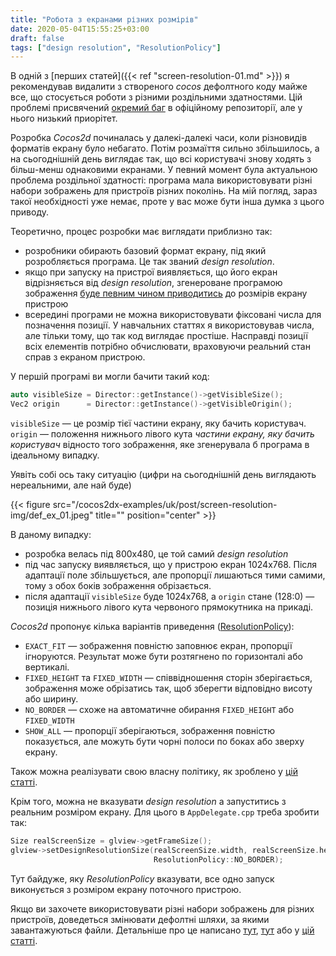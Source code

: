 ```yaml
---
title: "Робота з екранами різних розмірів"
date: 2020-05-04T15:55:25+03:00
draft: false
tags: ["design resolution", "ResolutionPolicy"]
---
```


В одній з [перших статей]({{< ref "screen-resolution-01.md" >}}) я рекомендував видалити з створеного _cocos_ дефолтного коду майже все, що стосується роботи з різними роздільними здатностями. Цій проблемі присвячений [окремий баг](https://github.com/cocos2d/cocos2d-x/issues/18492) в офіційному репозиторії, але у нього низький приорітет.

<!--more-->

Розробка _Cocos2d_ починалась у далекі-далекі часи, коли різновидів форматів екрану було небагато. Потім розмаїття сильно збільшилось, а на сьогоднішній день виглядає так, що всі користувачі знову ходять з більш-менш однаковими екранами. У певний момент була актуальною проблема роздільної здатності: програма мала використовувати різні набори зображень для пристроїв різних поколінь. На мій погляд, зараз такої необхідності уже немає, проте у вас може бути інша думка з цього приводу.

Теоретично, процес розробки має виглядати приблизно так:
* розробники обирають базовий формат екрану, під який розробляється програма. Це так званий _design resolution_.
* якщо при запуску на пристрої виявляється, що його екран відрізняється від  _design resolution_, згенероване програмою зображення [буде певним чином приводитись](https://docs.cocos.com/creator/manual/en/ui/multi-resolution.html) до розмірів екрану пристрою
* всередині програми не можна використовувати фіксовані числа для позначення позиції. У навчальних статтях я використовував числа, але тільки тому, що так код виглядає простіше. Насправді позиції всіх елементів потрібно обчислювати, враховуючи реальний стан справ з екраном пристрою.

У першій програмі ви могли бачити такий код:
```cpp
auto visibleSize = Director::getInstance()->getVisibleSize();
Vec2 origin      = Director::getInstance()->getVisibleOrigin();
```
`visibleSize` — це розмір тієї частини екрану, яку бачить користувач. `origin` — положення нижнього лівого кута _частини екрану, яку бачить користувач_ відносто того зображення, яке згенерувала б програма в ідеальному випадку.

Уявіть собі ось таку ситуацію (цифри на сьогоднішній день виглядають нереальними, але най буде)

{{< figure src="/cocos2dx-examples/uk/post/screen-resolution-img/def_ex_01.jpeg" title="" position="center" >}}

В даному випадку:
* розробка велась під 800x480, це той самий _design resolution_
* під час запуску виявляється, що у пристрою екран 1024x768. Після адаптації поле збільшується, але пропорції лишаються тими самими, тому з обох боків зображення обрізається.
* після адаптації `visibleSize` буде 1024x768, а `origin` стане (128:0) — позиція нижнього лівого кута червоного прямокутника на прикаді.

_Cocos2d_ пропонує кілька варіантів приведення ([ResolutionPolicy](https://docs.cocos2d-x.org/api-ref/creator/v1.0/classes/ResolutionPolicy.html)):
* `EXACT_FIT` — зображення повністю заповнює екран, пропорції ігноруются. Результат може бути розтягнено по горизонталі або вертикалі.
* `FIXED_HEIGHT` та `FIXED_WIDTH` — співвідношення сторін зберігається, зображення може обрізатись так, щоб зберегти відповідно висоту або ширину.
* `NO_BORDER` — схоже на автоматичне обирання `FIXED_HEIGHT` або `FIXED_WIDTH`
* `SHOW_ALL` — пропорції зберігаються, зображення повністю показується, але можуть бути чорні полоси по боках або зверху екрану.

Також можна реалізувати свою власну політику, як зроблено у [цій статті](https://coderwall.com/p/svldvw/configuration-of-multiple-resolution-in-cocos2d-x-3-0).

Крім того, можна не вказувати _design resolution_ а запуститись з реальним розміром екрану. Для цього в `AppDelegate.cpp` треба зробити так:
```cpp
Size realScreenSize = glview->getFrameSize();
glview->setDesignResolutionSize(realScreenSize.width, realScreenSize.height,
                                ResolutionPolicy::NO_BORDER);
```
Тут байдуже, яку _ResolutionPolicy_ вказувати, все одно запуск виконується з розміром екрану поточного пристрою.

Якщо ви захочете використовувати різні набори зображень для різних пристроїв, доведеться змінювати дефолтні шляхи, за якими завантажуються файли. Детальніше про це написано [тут](https://github.com/cocos2d/cocos2d-x/issues/18492), [тут](http://becomingindiedev.blogspot.com/2014/05/multi-resolution-support-in-ios-with.html) або у [цій статті](https://www.codeandweb.com/texturepacker/tutorials/animations-and-spritesheets-in-cocos2d-x).
